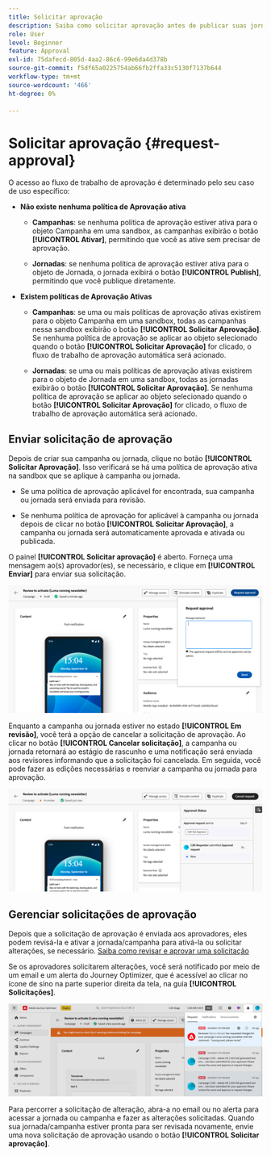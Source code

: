 ```yaml
---
title: Solicitar aprovação
description: Saiba como solicitar aprovação antes de publicar suas jornadas e campanhas.
role: User
level: Beginner
feature: Approval
exl-id: 75dafecd-805d-4aa2-86c6-99e6da4d378b
source-git-commit: f5df65a0225754ab66fb2ffa33c5130f7137b644
workflow-type: tm+mt
source-wordcount: '466'
ht-degree: 0%

---
```


# Solicitar aprovação {#request-approval}

O acesso ao fluxo de trabalho de aprovação é determinado pelo seu caso de uso específico:

* **Não existe nenhuma política de Aprovação ativa**

   * **Campanhas**: se nenhuma política de aprovação estiver ativa para o objeto Campanha em uma sandbox, as campanhas exibirão o botão **[!UICONTROL Ativar]**, permitindo que você as ative sem precisar de aprovação.

   * **Jornadas**: se nenhuma política de aprovação estiver ativa para o objeto de Jornada, o jornada exibirá o botão **[!UICONTROL Publish]**, permitindo que você publique diretamente.

* **Existem políticas de Aprovação Ativas**

   * **Campanhas**: se uma ou mais políticas de aprovação ativas existirem para o objeto Campanha em uma sandbox, todas as campanhas nessa sandbox exibirão o botão **[!UICONTROL Solicitar Aprovação]**.
Se nenhuma política de aprovação se aplicar ao objeto selecionado quando o botão **[!UICONTROL Solicitar Aprovação]** for clicado, o fluxo de trabalho de aprovação automática será acionado.

   * **Jornadas**: se uma ou mais políticas de aprovação ativas existirem para o objeto de Jornada em uma sandbox, todas as jornadas exibirão o botão **[!UICONTROL Solicitar Aprovação]**.
Se nenhuma política de aprovação se aplicar ao objeto selecionado quando o botão **[!UICONTROL Solicitar Aprovação]** for clicado, o fluxo de trabalho de aprovação automática será acionado.

## Enviar solicitação de aprovação

Depois de criar sua campanha ou jornada, clique no botão **[!UICONTROL Solicitar Aprovação]**. Isso verificará se há uma política de aprovação ativa na sandbox que se aplique à campanha ou jornada.

* Se uma política de aprovação aplicável for encontrada, sua campanha ou jornada será enviada para revisão.

* Se nenhuma política de aprovação for aplicável à campanha ou jornada depois de clicar no botão **[!UICONTROL Solicitar Aprovação]**, a campanha ou jornada será automaticamente aprovada e ativada ou publicada.

O painel **[!UICONTROL Solicitar aprovação]** é aberto. Forneça uma mensagem ao(s) aprovador(es), se necessário, e clique em **[!UICONTROL Enviar]** para enviar sua solicitação.

![](assets/approval-request.png)

Enquanto a campanha ou jornada estiver no estado **[!UICONTROL Em revisão]**, você terá a opção de cancelar a solicitação de aprovação. Ao clicar no botão **[!UICONTROL Cancelar solicitação]**, a campanha ou jornada retornará ao estágio de rascunho e uma notificação será enviada aos revisores informando que a solicitação foi cancelada. Em seguida, você pode fazer as edições necessárias e reenviar a campanha ou jornada para aprovação.

![](assets/approval-cancel.png)

## Gerenciar solicitações de aprovação

Depois que a solicitação de aprovação é enviada aos aprovadores, eles podem revisá-la e ativar a jornada/campanha para ativá-la ou solicitar alterações, se necessário. [Saiba como revisar e aprovar uma solicitação](review-approve-request.md)

Se os aprovadores solicitarem alterações, você será notificado por meio de um email e um alerta do Journey Optimizer, que é acessível ao clicar no ícone de sino na parte superior direita da tela, na guia **[!UICONTROL Solicitações]**.

![](assets/changes-requested.png)

Para percorrer a solicitação de alteração, abra-a no email ou no alerta para acessar a jornada ou campanha e fazer as alterações solicitadas. Quando sua jornada/campanha estiver pronta para ser revisada novamente, envie uma nova solicitação de aprovação usando o botão **[!UICONTROL Solicitar aprovação]**.
